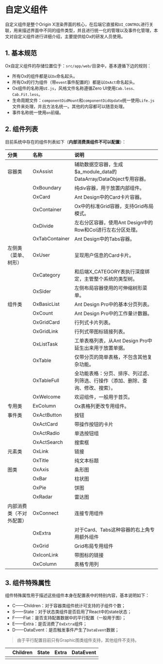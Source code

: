 # 自定义组件

自定义组件是整个Origin X渲染界面的核心，在后端它直接和`UI_CONTROL`进行关联，用来描述界面中不同的组件类型，并且进行统一化的管理以及事件化管理，本文对自定义组件进行详细介绍，主要提供给Ox的研发人员使用。

## 1. 基本规范

Ox自定义组件的存储位置位于：`src/app/web/`目录中，基本遵循下边的规则：

* 所有Ox的组件都是以`Ox`命名起头。
* 所有Ox的行为组件（带`event`事件配置的）都是以`OxAct`命名起头。
* Ox组件的名称用`UI.js`，风格文件名称遵循Zero UI使用`Cab.less、Cab.Fit.less`。
* 生命周期文件：`componentDidMount`和`componentDidUpdate`统一使用`Life.js`文件来处理，并且方法名统一。其他的内容都可以随意处理。
* 事件名称统一使用`on`前缀。

## 2. 组件列表

目前系统中存在的组件列表如下（**内部消费类组件不可以配置**）：

| 分类 | 名称 | 说明 |
| :--- | :--- | :--- |
| 容器类 | OxAssist | 辅助数据空容器，生成$a\_module\_data的DataArray/DataObject专用容器。 |
|  | OxBoundary | 纯div容器，用于放置内部组件。 |
|  | OxCard | Ant Design中的Card卡片容器。 |
|  | OxContainer | Ox中的标准Grid容器，支持Grid布局模式。 |
|  | OxDivide | 左右分区容器，使用Ant Design中的Row和Col进行左右分区处理。 |
|  | OxTabContainer | Ant Design中的Tabs容器。 |
| 左侧类（菜单、树形） | OxUser | 呈现用户信息的Card卡片。 |
|  | OxCategory | 和后端X\_CATEGORY表执行深度绑定，主管整个系统的类型树。 |
|  | OxSider | 左侧布局容器使用的可伸缩树形菜单。 |
| 组件类 | OxBasicList | Ant Design Pro中的基本分页列表。 |
|  | OxCount | Ant Design Pro中的工作量计数器。 |
|  | OxGridCard | 行列式卡片列表。 |
|  | OxGridLink | 行列式带图标链接列表。 |
|  | OxListTask | 工单表格列表，从Ant Design Pro中延生出来用于放置单据。 |
|  | OxTable | 仅带分页的简单表格，不包含其他复杂功能。 |
|  | OxTableFull | 全功能表格：分页、排序、列过滤、列筛选、行操作（添加、删除、查询、修改、搜索）。 |
|  | OxWelcome | 欢迎组件，一般用于首页。 |
| 专用类 | ExColumn | Ox表格列更改专用组件。 |
| 事件类 | OxActButton | 按钮 |
|  | OxActCard | 带操作按钮的卡片 |
|  | OxActRadio | 单选按钮组 |
|  | OxActSearch | 搜索框 |
| 元素类 | OxLink | 链接 |
|  | OxTitle | 纯文本标题 |
| 图类 | OxAxis | 条形图 |
|  | OxBar | 柱状图 |
|  | OxPie | 饼图 |
|  | OxRadar | 雷达图 |
| 内部消费类（不对外配置） | OxConnect | 连接专用组件 |
|  | OxExtra | 对于Card、Tabs这种容器的右上角专用额外组件 |
|  | OxGrid | Grid布局专用组件 |
|  | OxIconLink | 带图标的链接 |
|  | OxColumn | 表格专用列 |

## 3. 组件特殊属性

组件特殊属性用于描述这些组件本身在配置表中的特别内容，基本说明如下：

* C——Children：对于容器类组件统计可支持的子组件个数；
* S——State：对于状态类组件是否启用了React中的state状态；
* F——Flat：是否支持配置数据中的平行配置（一般用于图）；
* E——Extra：是否消费了`OxExtra`组件；
* D——DataEvent：是否触发事件产生了`DataEvent`数据；

> 由于平行配置目前只有Graphic图类组件支持，其他组件不支持。

|  | Children | State | Extra | DataEvent |
| :--- | :--- | :--- | :--- | :--- |
|  |  |  |  |  |



